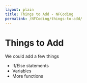 ```yaml
---
layout: plain
title: Things to Add - NFCoding
permalink: /NFCoding/things-to-add/
---
```

<h1>Things to Add</h1>
<p>We could add a few things</p>
<ul>
    <li>If/Else statements</li>
    <li>Variables</li>
    <li>More functions</li>
</ul>
